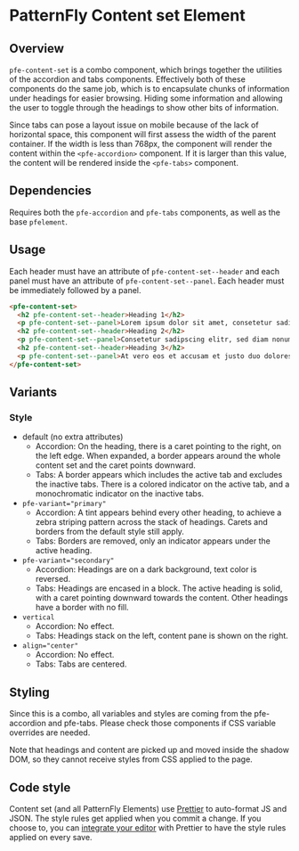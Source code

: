 
# PatternFly Content set Element

## Overview

`pfe-content-set` is a combo component, which brings together the utilities of the accordion and tabs components. Effectively both of these components do the same job, which is to encapsulate chunks of information under headings for easier browsing. Hiding some information and allowing the user to toggle through the headings to show other bits of information.

Since tabs can pose a layout issue on mobile because of the lack of horizontal space, this component will first assess the width of the parent container. If the width is less than 768px, the component will render the content within the `<pfe-accordion>` component. If it is larger than this value, the content will be rendered inside the `<pfe-tabs>` component.

## Dependencies

Requires both the `pfe-accordion` and `pfe-tabs` components, as well as the base `pfelement`.

## Usage

Each header must have an attribute of `pfe-content-set--header` and each panel must have an attribute of `pfe-content-set--panel`. Each header must be immediately followed by a panel.

```html
<pfe-content-set>
  <h2 pfe-content-set--header>Heading 1</h2>
  <p pfe-content-set--panel>Lorem ipsum dolor sit amet, consetetur sadipscing elitr, sed diam nonumy eirmod tempor invidunt ut labore </p>
  <h2 pfe-content-set--header>Heading 2</h2>
  <p pfe-content-set--panel>Consetetur sadipscing elitr, sed diam nonumy eirmod tempor invidunt ut labore et dolore magna aliquyam erat, sed diam volu et jen, no sea takimata sanctus est Lorem ipsum dolor sit amet.</p>
  <h2 pfe-content-set--header>Heading 3</h2>
  <p pfe-content-set--panel>At vero eos et accusam et justo duo dolores et ea rebum. Stet clita kasd gubergren, no sea takimata sanctus est Lorem ipsum dolor sit amet. Lorem ipsum dolor sit amet, consetetur sadipscing elitr, sed diam nonumy eirmod tempor invidunt ut labore et dolore magna aliquyam erat, sed diam voluptua.</p>
</pfe-content-set>

```

## Variants

### Style

- default (no extra attributes)
    - Accordion: On the heading, there is a caret pointing to the right, on the left edge. When expanded, a border appears around the whole content set and the caret points downward.
    - Tabs: A border appears which includes the active tab and excludes the inactive tabs. There is a colored indicator on the active tab, and a monochromatic indicator on the inactive tabs.
- `pfe-variant="primary"`  
    - Accordion: A tint appears behind every other heading, to achieve a zebra striping pattern across the stack of headings. Carets and borders from the default style still apply.
    - Tabs: Borders are removed, only an indicator appears under the active heading.
- `pfe-variant="secondary"`
    - Accordion: Headings are on a dark background, text color is reversed.
    - Tabs: Headings are encased in a block. The active heading is solid, with a caret pointing downward towards the content. Other headings have a border with no fill.
- `vertical`
    - Accordion: No effect.
    - Tabs: Headings stack on the left, content pane is shown on the right.
- `align="center"`
    - Accordion: No effect.
    - Tabs: Tabs are centered.



## Styling

Since this is a combo, all variables and styles are coming from the pfe-accordion and pfe-tabs. Please check those components if CSS variable overrides are needed.

Note that headings and content are picked up and moved inside the shadow DOM, so they cannot receive styles from CSS applied to the page.

## Code style

Content set (and all PatternFly Elements) use [Prettier][prettier] to auto-format JS and JSON.  The style rules get applied when you commit a change.  If you choose to, you can [integrate your editor][prettier-ed] with Prettier to have the style rules applied on every save.

[prettier]: https://github.com/prettier/prettier/
[prettier-ed]: https://github.com/prettier/prettier/#editor-integration
[polyserve]: https://github.com/Polymer/polyserve
[web-component-tester]: https://github.com/Polymer/web-component-tester
